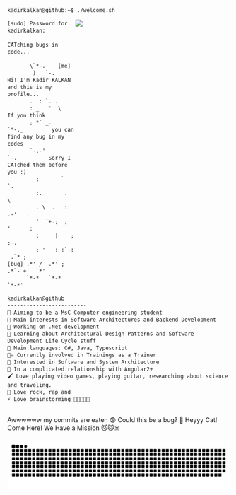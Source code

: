 ```console
kadirkalkan@github:~$ ./welcome.sh
```

 <img align='right' src="https://media.giphy.com/media/JKo6P5QyuFkuhLlfVq/giphy.gif" width="350">
 
```
[sudo] Password for kadirkalkan:

CATching bugs in code...
                              
       \`*-.    [me]                    
        )  _`-.        Hi! I'm Kadir KALKAN and this is my profile...
       .  : `. .              
       : _   '  \           If you think 
       ; *` _.   `*-._         you can find any bug in my codes  
       `-.-'          `-.          Sorry I CATched them before you :)
         ;       `       `.     
         :.       .        \    
         . \  .   :   .-'   .   
         '  `+.;  ;  '      :   
         :  '  |    ;       ;-. 
         ; '   : :`-:     _.`* ;
[bug] .*' /  .*' ; .*`- +'  `*' 
      `*-*   `*-*  `*-*'
```
 
 
```
kadirkalkan@github
-------------------------
🏫 Aiming to be a MsC Computer engineering student 
🔎 Main interests in Software Architectures and Backend Development
🔭 Working on .Net development
🌱 Learning about Architectural Design Patterns and Software Development Life Cycle stuff
🌟 Main languages: C#, Java, Typescript 
🏴‍☠️ Currently involved in Trainings as a Trainer
🚩 Interested in Software and System Architecture
💖 In a complicated relationship with Angular2+
🖌️ Love playing video games, playing guitar, researching about science and traveling.
🎵 Love rock, rap and 
⚡ Love brainstorming 🧠🤔🤔🤯😂
```

<br />
Awwwwww my commits are eaten 😨 Could this be a bug? 🤔 Heyyy Cat! Come Here! We Have a Mission 😼😼☠️

![github contribution grid snake animation](https://raw.githubusercontent.com/kadirkalkan/kadirkalkan/output/github-contribution-grid-snake.svg)

